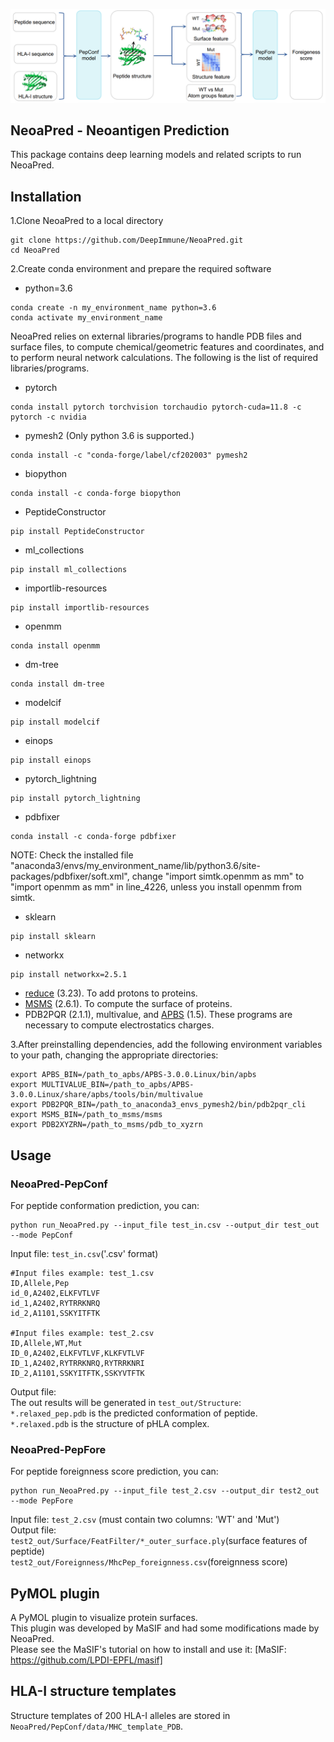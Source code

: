![NeoaPred workflow](https://github.com/DeepImmune/NeoaPred/blob/main/img/workflow.png)

## NeoaPred - Neoantigen Prediction
This package contains deep learning models and related scripts to run NeoaPred.


## Installation

1.Clone NeoaPred to a local directory

```
git clone https://github.com/DeepImmune/NeoaPred.git
cd NeoaPred
```

2.Create conda environment and prepare the required software
* python=3.6
```
conda create -n my_environment_name python=3.6
conda activate my_environment_name
```

NeoaPred relies on external libraries/programs to handle PDB files and surface files,
to compute chemical/geometric features and coordinates, and to perform neural network calculations.
The following is the list of required libraries/programs.

* pytorch
```
conda install pytorch torchvision torchaudio pytorch-cuda=11.8 -c pytorch -c nvidia
```
* pymesh2 (Only python 3.6 is supported.)
```
conda install -c "conda-forge/label/cf202003" pymesh2
```
* biopython
```
conda install -c conda-forge biopython
```
* PeptideConstructor
```
pip install PeptideConstructor
```
* ml_collections
```
pip install ml_collections
```
* importlib-resources
```
pip install importlib-resources
```
* openmm
```
conda install openmm
```
* dm-tree
```
conda install dm-tree
```
* modelcif
```
pip install modelcif
```
* einops
```
pip install einops
```
* pytorch_lightning
```
pip install pytorch_lightning
```
* pdbfixer
```
conda install -c conda-forge pdbfixer
```
NOTE:
Check the installed file "anaconda3/envs/my_environment_name/lib/python3.6/site-packages/pdbfixer/soft.xml", 
change "import simtk.openmm as mm" to "import openmm as mm" in line_4226, unless you install openmm from simtk.
* sklearn
```
pip install sklearn
```
* networkx
```
pip install networkx=2.5.1
```
* [reduce](http://kinemage.biochem.duke.edu/software/reduce.php) (3.23). To add protons to proteins.
* [MSMS](http://mgltools.scripps.edu/packages/MSMS/) (2.6.1). To compute the surface of proteins.
* PDB2PQR (2.1.1), multivalue, and [APBS](http://www.poissonboltzmann.org/) (1.5). These programs are necessary to compute electrostatics charges.

3.After preinstalling dependencies, add the following environment variables to your path, changing the appropriate directories:

```
export APBS_BIN=/path_to_apbs/APBS-3.0.0.Linux/bin/apbs
export MULTIVALUE_BIN=/path_to_apbs/APBS-3.0.0.Linux/share/apbs/tools/bin/multivalue
export PDB2PQR_BIN=/path_to_anaconda3_envs_pymesh2/bin/pdb2pqr_cli
export MSMS_BIN=/path_to_msms/msms
export PDB2XYZRN=/path_to_msms/pdb_to_xyzrn
```

## Usage
### NeoaPred-PepConf
For peptide conformation prediction, you can:
```
python run_NeoaPred.py --input_file test_in.csv --output_dir test_out --mode PepConf
```
Input file: ```test_in.csv```('.csv' format)  
```
#Input files example: test_1.csv
ID,Allele,Pep
id_0,A2402,ELKFVTLVF
id_1,A2402,RYTRRKNRQ
id_2,A1101,SSKYITFTK

#Input files example: test_2.csv
ID,Allele,WT,Mut
ID_0,A2402,ELKFVTLVF,KLKFVTLVF
ID_1,A2402,RYTRRKNRQ,RYTRRKNRI
ID_2,A1101,SSKYITFTK,SSKYVTFTK
```

Output file:  
The out results will be generated in ```test_out/Structure```:  
```*.relaxed_pep.pdb``` is the predicted conformation of peptide.  
```*.relaxed.pdb``` is the structure of pHLA complex.

### NeoaPred-PepFore
For peptide foreignness score prediction, you can:
```
python run_NeoaPred.py --input_file test_2.csv --output_dir test2_out --mode PepFore
```
Input file: ```test_2.csv``` (must contain two columns: 'WT' and 'Mut')  
Output file:   
```test2_out/Surface/FeatFilter/*_outer_surface.ply```(surface features of peptide)  
```test2_out/Foreignness/MhcPep_foreignness.csv```(foreignness score)

## PyMOL plugin

A PyMOL plugin to visualize protein surfaces.  
This plugin was developed by MaSIF and had some modifications made by NeoaPred.  
Please see the MaSIF's tutorial on how to install and use it:
[MaSIF: https://github.com/LPDI-EPFL/masif]

## HLA-I structure templates
Structure templates of 200 HLA-I alleles are stored in ```NeoaPred/PepConf/data/MHC_template_PDB```.
